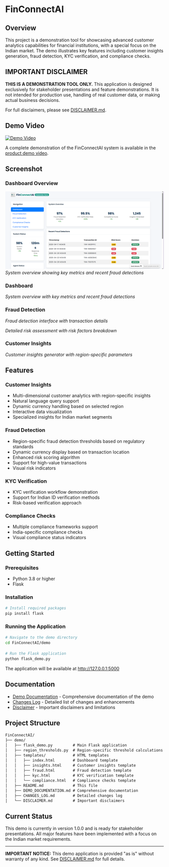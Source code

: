# FinConnectAI

## Overview

This project is a demonstration tool for showcasing advanced customer analytics capabilities for financial institutions, with a special focus on the Indian market. The demo illustrates key features including customer insights generation, fraud detection, KYC verification, and compliance checks.

## IMPORTANT DISCLAIMER

**THIS IS A DEMONSTRATION TOOL ONLY.** This application is designed exclusively for stakeholder presentations and feature demonstrations. It is not intended for production use, handling of real customer data, or making actual business decisions.

For full disclaimers, please see [DISCLAIMER.md](DISCLAIMER.md).

## Demo Video

[![Demo Video](https://img.shields.io/badge/Watch-Demo%20Video-blue)](https://drive.google.com/file/d/1scdoP-IC_FkZlT0PYLGWlBW9a4cWOCY_/view?usp=drive_link)

A complete demonstration of the FinConnectAI system is available in the [product demo video](https://drive.google.com/file/d/1scdoP-IC_FkZlT0PYLGWlBW9a4cWOCY_/view?usp=drive_link).

## Screenshot

### Dashboard Overview
![Dashboard Overview](demo/static/images/dashboard_screenshot.png)
*System overview showing key metrics and recent fraud detections*

### Dashboard
*System overview with key metrics and recent fraud detections*

### Fraud Detection
*Fraud detection interface with transaction details*

*Detailed risk assessment with risk factors breakdown*

### Customer Insights
*Customer insights generator with region-specific parameters*

## Features

### Customer Insights
- Multi-dimensional customer analytics with region-specific insights
- Natural language query support
- Dynamic currency handling based on selected region
- Interactive data visualization
- Specialized insights for Indian market segments

### Fraud Detection
- Region-specific fraud detection thresholds based on regulatory standards
- Dynamic currency display based on transaction location
- Enhanced risk scoring algorithm
- Support for high-value transactions
- Visual risk indicators

### KYC Verification
- KYC verification workflow demonstration
- Support for Indian ID verification methods
- Risk-based verification approach

### Compliance Checks
- Multiple compliance frameworks support
- India-specific compliance checks
- Visual compliance status indicators

## Getting Started

### Prerequisites
- Python 3.8 or higher
- Flask

### Installation
```bash
# Install required packages
pip install flask
```

### Running the Application
```bash
# Navigate to the demo directory
cd FinConnectAI/demo

# Run the Flask application
python flask_demo.py
```

The application will be available at http://127.0.0.1:5000

## Documentation

- [Demo Documentation](DEMO_DOCUMENTATION.md) - Comprehensive documentation of the demo
- [Changes Log](CHANGES_LOG.md) - Detailed list of changes and enhancements
- [Disclaimer](DISCLAIMER.md) - Important disclaimers and limitations

## Project Structure
```
FinConnectAI/
├── demo/
│   ├── flask_demo.py         # Main Flask application
│   ├── region_thresholds.py  # Region-specific threshold calculations
│   ├── templates/            # HTML templates
│   │   ├── index.html        # Dashboard template
│   │   ├── insights.html     # Customer insights template
│   │   ├── fraud.html        # Fraud detection template
│   │   ├── kyc.html          # KYC verification template
│   │   └── compliance.html   # Compliance checks template
│   ├── README.md             # This file
│   ├── DEMO_DOCUMENTATION.md # Comprehensive documentation
│   ├── CHANGES_LOG.md        # Detailed changes log
│   └── DISCLAIMER.md         # Important disclaimers
```

## Current Status

This demo is currently in version 1.0.0 and is ready for stakeholder presentations. All major features have been implemented with a focus on the Indian market requirements.

---

**IMPORTANT NOTICE:** This demo application is provided "as is" without warranty of any kind. See [DISCLAIMER.md](DISCLAIMER.md) for full details.

